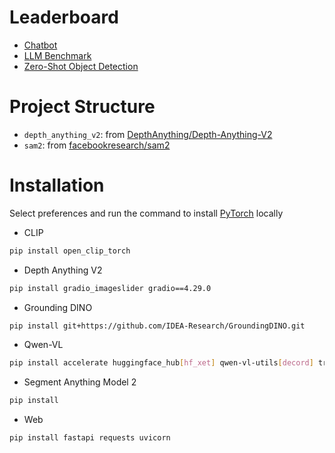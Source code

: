 # Leaderboard

- [Chatbot](https://openlm.ai/chatbot-arena/)
- [LLM Benchmark](https://livebench.ai/#/)
- [Zero-Shot Object Detection](https://paperswithcode.com/sota/zero-shot-object-detection-on-mscoco)

# Project Structure

- `depth_anything_v2`: from [DepthAnything/Depth-Anything-V2](https://github.com/DepthAnything/Depth-Anything-V2)
- `sam2`: from [facebookresearch/sam2](https://github.com/facebookresearch/sam2)

# Installation

Select preferences and run the command to install [PyTorch](https://pytorch.org/get-started/previous-versions/) locally

- CLIP

```bash
pip install open_clip_torch
```

- Depth Anything V2

```bash
pip install gradio_imageslider gradio==4.29.0
```

- Grounding DINO

```bash
pip install git+https://github.com/IDEA-Research/GroundingDINO.git
```

- Qwen-VL

```bash
pip install accelerate huggingface_hub[hf_xet] qwen-vl-utils[decord] transformers==4.50.3
```

- Segment Anything Model 2

```bash
pip install
```

- Web

```bash
pip install fastapi requests uvicorn
```
